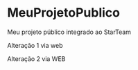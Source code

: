 # MeuProjetoPublico
Meu projeto público integrado ao StarTeam

Alteração 1 via web

Alteração 2 via WEB
